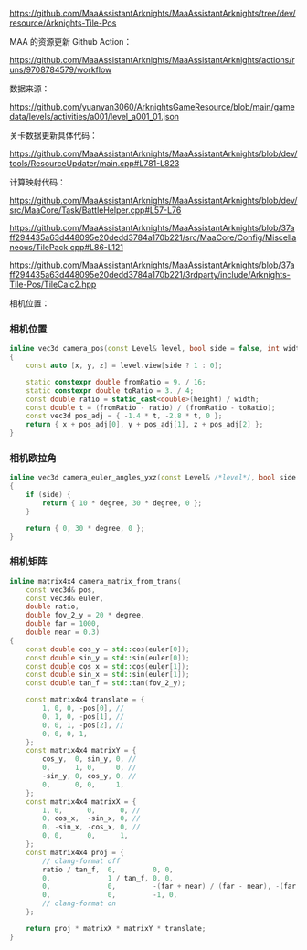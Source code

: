 https://github.com/MaaAssistantArknights/MaaAssistantArknights/tree/dev/resource/Arknights-Tile-Pos

MAA 的资源更新 Github Action：

https://github.com/MaaAssistantArknights/MaaAssistantArknights/actions/runs/9708784579/workflow

数据来源：

https://github.com/yuanyan3060/ArknightsGameResource/blob/main/gamedata/levels/activities/a001/level_a001_01.json

关卡数据更新具体代码：

https://github.com/MaaAssistantArknights/MaaAssistantArknights/blob/dev/tools/ResourceUpdater/main.cpp#L781-L823



计算映射代码：

https://github.com/MaaAssistantArknights/MaaAssistantArknights/blob/dev/src/MaaCore/Task/BattleHelper.cpp#L57-L76



https://github.com/MaaAssistantArknights/MaaAssistantArknights/blob/37aff294435a63d448095e20dedd3784a170b221/src/MaaCore/Config/Miscellaneous/TilePack.cpp#L86-L121



https://github.com/MaaAssistantArknights/MaaAssistantArknights/blob/37aff294435a63d448095e20dedd3784a170b221/3rdparty/include/Arknights-Tile-Pos/TileCalc2.hpp







相机位置：

### 相机位置

```cpp
inline vec3d camera_pos(const Level& level, bool side = false, int width = 1280, int height = 720)
{
    const auto [x, y, z] = level.view[side ? 1 : 0];

    static constexpr double fromRatio = 9. / 16;
    static constexpr double toRatio = 3. / 4;
    const double ratio = static_cast<double>(height) / width;
    const double t = (fromRatio - ratio) / (fromRatio - toRatio);
    const vec3d pos_adj = { -1.4 * t, -2.8 * t, 0 };
    return { x + pos_adj[0], y + pos_adj[1], z + pos_adj[2] };
}
```

### 相机欧拉角

```cpp
inline vec3d camera_euler_angles_yxz(const Level& /*level*/, bool side = false)
{
    if (side) {
        return { 10 * degree, 30 * degree, 0 };
    }

    return { 0, 30 * degree, 0 };
}
```

### 相机矩阵

```cpp
inline matrix4x4 camera_matrix_from_trans(
    const vec3d& pos,
    const vec3d& euler,
    double ratio,
    double fov_2_y = 20 * degree,
    double far = 1000,
    double near = 0.3)
{
    const double cos_y = std::cos(euler[0]);
    const double sin_y = std::sin(euler[0]);
    const double cos_x = std::cos(euler[1]);
    const double sin_x = std::sin(euler[1]);
    const double tan_f = std::tan(fov_2_y);

    const matrix4x4 translate = {
        1, 0, 0, -pos[0], //
        0, 1, 0, -pos[1], //
        0, 0, 1, -pos[2], //
        0, 0, 0, 1,
    };
    const matrix4x4 matrixY = {
        cos_y,  0, sin_y, 0, //
        0,      1, 0,     0, //
        -sin_y, 0, cos_y, 0, //
        0,      0, 0,     1,
    };
    const matrix4x4 matrixX = {
        1, 0,      0,      0, //
        0, cos_x,  -sin_x, 0, //
        0, -sin_x, -cos_x, 0, //
        0, 0,      0,      1,
    };
    const matrix4x4 proj = {
        // clang-format off
        ratio / tan_f,  0,         0, 0,
        0,              1 / tan_f, 0, 0,
        0,              0,         -(far + near) / (far - near), -(far * near * 2) / (far - near),
        0,              0,         -1, 0,
        // clang-format on
    };

    return proj * matrixX * matrixY * translate;
}
```

